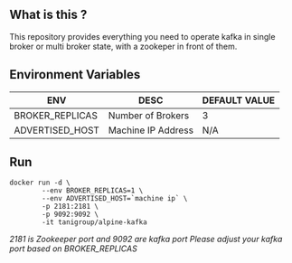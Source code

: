 ## What is this ?

This repository provides everything you need to operate kafka in single broker or multi broker state, with a zookeper in front of them.

## Environment Variables
| ENV | DESC |DEFAULT VALUE|
| --- | --- | ---|
| BROKER_REPLICAS | Number of Brokers | 3|
| ADVERTISED_HOST | Machine IP Address| N/A|

## Run
```
docker run -d \
        --env BROKER_REPLICAS=1 \
        --env ADVERTISED_HOST=`machine ip` \
        -p 2181:2181 \
        -p 9092:9092 \
        -it tanigroup/alpine-kafka
```

*2181 is Zookeeper port and 9092 are kafka port*
*Please adjust your kafka port based on BROKER_REPLICAS*
